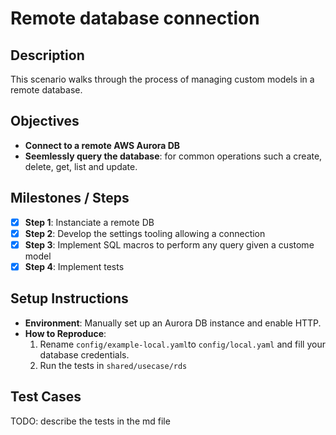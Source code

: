 # Remote database connection

## Description

This scenario walks through the process of managing custom models in a remote database.


## Objectives

- **Connect to a remote AWS Aurora DB**
- **Seemlessly query the database**: for common operations such a create, delete, get, list and update. 

## Milestones / Steps
- [X] **Step 1**: Instanciate a remote DB
- [X] **Step 2**: Develop the settings tooling allowing a connection
- [X] **Step 3**: Implement SQL macros to perform any query given a custome model
- [X] **Step 4**: Implement tests

## Setup Instructions
- **Environment**: Manually set up an Aurora DB instance and enable HTTP.
- **How to Reproduce**:
    1. Rename `config/example-local.yaml`to `config/local.yaml` and fill your database credentials.
    2. Run the tests in `shared/usecase/rds`

## Test Cases

TODO: describe the tests in the md file
